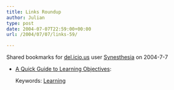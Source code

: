 ```yaml
---
title: Links Roundup
author: Julian
type: post
date: 2004-07-07T22:59:00+00:00
url: /2004/07/07/links-59/

---
```

Shared bookmarks for [del.icio.us][1] user  [Synesthesia][2] on 2004-7-7

  * [A Quick Guide to Learning Objectives][3]:
   
    Keywords: [Learning][4]

 [1]: http://del.icio.us/
 [2]: http://del.icio.us/synesthesia
 [3]: http://www.nwlink.com/~donclark/hrd/templates/objectivetool.html "http://www.nwlink.com/~donclark/hrd/templates/objectivetool.html"
 [4]: http://del.icio.us/synesthesia/Learning